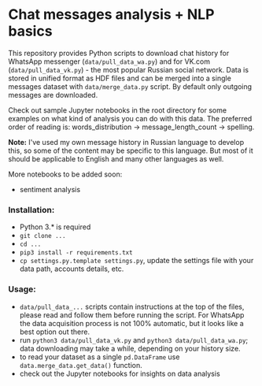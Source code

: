 # Chat messages analysis + NLP basics

This repository provides Python scripts to download chat history for WhatsApp messenger 
(`data/pull_data_wa.py`) and for VK.com (`data/pull_data_vk.py`) - the most popular Russian social
network. Data is stored in unified format as HDF files and can be merged into a single 
messages dataset with `data/merge_data.py` script. By default only outgoing messages are downloaded.

Check out sample Jupyter notebooks in the root directory for some examples on what kind of analysis 
you can do with this data. The preferred order of reading is: words_distribution -> message_length_count -> spelling.

**Note:** I've used my own message history in Russian language to develop this, so some of the
content may be specific to this language. But most of it should be applicable to English and many 
other languages as well.

More notebooks to be added soon:
* sentiment analysis

 ### Installation:
 
 - Python 3.* is required
 - `git clone ...`
 - `cd ...`
 - `pip3 install -r requirements.txt`
 - `cp settings.py.template settings.py`, update the settings file with your data path, accounts
 details, etc.
 
 ### Usage:
 
 - `data/pull_data_...` scripts contain instructions at the top of the files, please read and follow
   them before running the script. For WhatsApp the data acquisition process is not 100% automatic,
   but it looks like a best option out there.
 - run `python3 data/pull_data_vk.py` and `python3 data/pull_data_wa.py`; data downloading may take
    a while, depending on your history size.
 - to read your dataset as a single `pd.DataFrame` use `data.merge_data.get_data()` function.
 - check out the Jupyter notebooks for insights on data analysis
